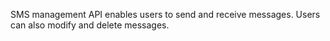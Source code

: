 SMS management API enables users to send and receive messages. Users can also modify and delete messages.
